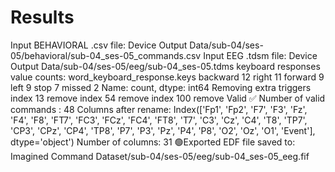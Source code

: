 # Results

Input BEHAVIORAL .csv file: Device Output Data/sub-04/ses-05/behavioral/sub-04_ses-05_commands.csv
Input EEG .tdsm file: Device Output Data/sub-04/ses-05/eeg/sub-04_ses-05.tdms
keyboard responses value counts:
 word_keyboard_response.keys
backward    12
right       11
forward      9
left         9
stop         7
missed       2
Name: count, dtype: int64
Removing extra triggers
index 13 remove
index 54 remove
index 100 remove
Valid ✅
Number of valid commands : 48
Columns after rename:
 Index(['Fp1', 'Fp2', 'F7', 'F3', 'Fz', 'F4', 'F8', 'FT7', 'FC3', 'FCz', 'FC4',
       'FT8', 'T7', 'C3', 'Cz', 'C4', 'T8', 'TP7', 'CP3', 'CPz', 'CP4', 'TP8',
       'P7', 'P3', 'Pz', 'P4', 'P8', 'O2', 'Oz', 'O1', 'Event'],
      dtype='object')
Number of columns: 31
🟢Exported EDF file saved to: Imagined Command Dataset/sub-04/ses-05/eeg/sub-04_ses-05_eeg.fif
